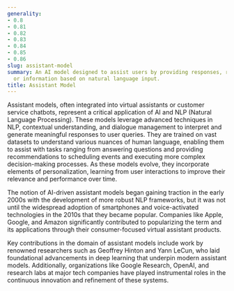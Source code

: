 ```yaml
---
generality:
- 0.8
- 0.81
- 0.82
- 0.83
- 0.84
- 0.85
- 0.86
slug: assistant-model
summary: An AI model designed to assist users by providing responses, recommendations,
  or information based on natural language input.
title: Assistant Model
---
```


Assistant models, often integrated into virtual assistants or customer service chatbots, represent a critical application of AI and NLP (Natural Language Processing). These models leverage advanced techniques in NLP, contextual understanding, and dialogue management to interpret and generate meaningful responses to user queries. They are trained on vast datasets to understand various nuances of human language, enabling them to assist with tasks ranging from answering questions and providing recommendations to scheduling events and executing more complex decision-making processes. As these models evolve, they incorporate elements of personalization, learning from user interactions to improve their relevance and performance over time.

The notion of AI-driven assistant models began gaining traction in the early 2000s with the development of more robust NLP frameworks, but it was not until the widespread adoption of smartphones and voice-activated technologies in the 2010s that they became popular. Companies like Apple, Google, and Amazon significantly contributed to popularizing the term and its applications through their consumer-focused virtual assistant products.

Key contributions in the domain of assistant models include work by renowned researchers such as Geoffrey Hinton and Yann LeCun, who laid foundational advancements in deep learning that underpin modern assistant models. Additionally, organizations like Google Research, OpenAI, and research labs at major tech companies have played instrumental roles in the continuous innovation and refinement of these systems.